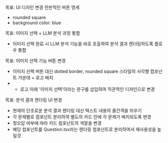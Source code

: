 목표: UI 디자인 변경
전반적인 버튼 명세
- rounded square
- background color: blue

목표: 이미지 선택 + LLM 분석 과정 통합
- 이미지 선택 완료 시 LLM 분석 기능을 바로 호출하여 분석 결과 렌더링하도록 플로우 통합

목표: 이미지 선택 기능 버튼 변경
- 이미지 선택 버튼 대신 dotted border, rounded square 스타일의 사각형 컴포넌트 가운데 + 로고 배치
- + 로고 아래 '이미지 선택'이라는 문구를 삽입하여 직관적인 디자인으로 변경

목표: 분석 결과 렌더링 UI 변경
- 현재의 단조로운 분석 결과 렌더링 대신 텍스트 내용의 줄간격을 띄우기
- 각 문제별로 컴포넌트 분리하여 별도의 카드 안에 각 문제가 배치되도록 변경
- 정오답 여부에 따라 카드 컴포넌트의 색깔을 변경
- 해당 컴포넌트를 Question.tsx라는 렌더링 컴포넌트로 분리하여서 재사용성을 높일것